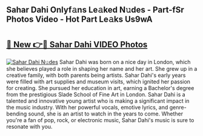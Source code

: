 ## Sahar Dahi Onlyf𝚊ns Le𝚊ked N𝚞des - Part-fSr Photos Video - Hot Part Le𝚊ks Us9wA

# <h2><a href="http://ab88108.deff.icu/?id=Sahar+Dahi">🔗 New 👉🔴 Sahar Dahi VIDEO Photos</a></h2>

[![Sahar Dahi N𝚞des](https://i.imgur.com/rIISA9y.gif)](http://ab88108.deff.icu/?id=Sahar+Dahi)
Sahar Dahi was born on a nice day in London, which she believes played a role in shaping her name and her art. She grew up in a creative family, with both parents being artists. Sahar Dahi's early years were filled with art supplies and museum visits, which ignited her passion for creating. She pursued her education in art, earning a Bachelor's degree from the prestigious Slade School of Fine Art in London. Sahar Dahi is a talented and innovative young artist who is making a significant impact in the music industry. With her powerful vocals, emotive lyrics, and genre-bending sound, she is an artist to watch in the years to come. Whether you're a fan of pop, rock, or electronic music, Sahar Dahi's music is sure to resonate with you.
